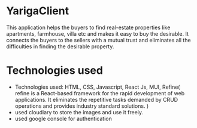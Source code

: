 # YarigaClient

This application helps the buyers to find real-estate properties like apartments, farmhouse, villa etc and makes it easy to buy the desirable. It connects the buyers to the sellers with a mutual trust and eliminates all the difficulties in finding the desirable property.

# Technologies used

  - Technologies used: HTML, CSS, Javascript, React Js, MUI, Refine( refine is a React-based framework for the rapid development of web applications. It eliminates the    repetitive tasks demanded by CRUD operations and provides industry standard solutions. )
  - used cloudiary to store the images and use it freely.
  - used google console for authentication
